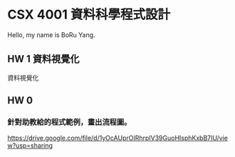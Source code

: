 # CSX 4001 資料科學程式設計

Hello, my name is BoRu Yang.

## HW 1 資料視覺化
資料視覺化

## HW 0
### 針對助教給的程式範例，畫出流程圖。

https://drive.google.com/file/d/1yOcAUprOIRhrpIV39GuoHIsphKxbB7IU/view?usp=sharing
